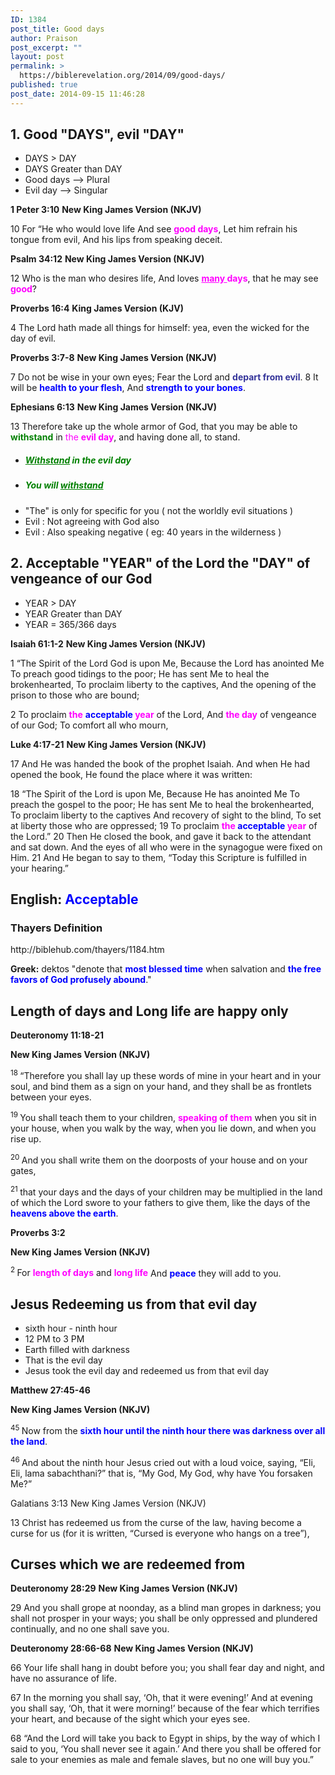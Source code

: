 ```yaml
---
ID: 1384
post_title: Good days
author: Praison
post_excerpt: ""
layout: post
permalink: >
  https://biblerevelation.org/2014/09/good-days/
published: true
post_date: 2014-09-15 11:46:28
---
```

<h2>1. Good "DAYS", evil "DAY"</h2>
<ul>
	<li>DAYS &gt; DAY</li>
	<li>DAYS Greater than DAY</li>
	<li>Good days --&gt; Plural</li>
	<li>Evil day --&gt; Singular</li>
</ul>
<strong>1 Peter 3:10</strong>
<strong> New King James Version (NKJV)</strong>

10 For “He who would love life
And see <span style="color: #ff00ff;"><strong>good days</strong></span>,
Let him refrain his tongue from evil,
And his lips from speaking deceit.

<strong>Psalm 34:12</strong>
<strong> New King James Version (NKJV)</strong>

12 Who is the man who desires life,
And loves <span style="color: #ff00ff;"><strong><span style="text-decoration: underline; color: #ff00ff;">many </span>days</strong></span>, that he may see <span style="color: #ff00ff;"><strong>good</strong></span>?

<strong>Proverbs 16:4</strong>
<strong> King James Version (KJV)</strong>

4 The Lord hath made all things for himself: yea, even the wicked for the day of evil.

<strong>Proverbs 3:7-8</strong>
<strong> New King James Version (NKJV)</strong>

7 Do not be wise in your own eyes;
Fear the Lord and <span style="color: #333399;"><strong>depart from evil</strong></span>.
8 It will be <span style="color: #0000ff;"><strong>health to your flesh</strong></span>,
And <span style="color: #0000ff;"><strong>strength to your bones</strong></span>.

<strong>Ephesians 6:13</strong>
<strong> New King James Version (NKJV)</strong>

13 Therefore take up the whole armor of God, that you may be able to <span style="color: #008000;"><strong>withstand</strong></span> in <span style="color: #ff00ff;">the <strong>evil day</strong></span>, and having done all, to stand.
<ul>
	<li>
<h5><span style="color: #008000;"><span style="text-decoration: underline;">Withstand</span> in the evil day</span></h5>
</li>
	<li>
<h5><span style="color: #008000;">You will <span style="text-decoration: underline;">withstand</span></span></h5>
</li>
	<li>"The" is only for specific for you ( not the worldly evil situations )</li>
	<li>Evil : Not agreeing with God also</li>
	<li>Evil : Also speaking negative ( eg: 40 years in the wilderness )</li>
</ul>
<h2>2. Acceptable "YEAR" of the Lord
the "DAY" of vengeance of our God</h2>
<ul>
	<li>YEAR &gt; DAY</li>
	<li>YEAR Greater than DAY</li>
	<li>YEAR = 365/366 days</li>
</ul>
<strong>Isaiah 61:1-2</strong>
<strong> New King James Version (NKJV)</strong>

1 “The Spirit of the Lord God is upon Me,
Because the Lord has anointed Me
To preach good tidings to the poor;
He has sent Me to heal the brokenhearted,
To proclaim liberty to the captives,
And the opening of the prison to those who are bound;

2 To proclaim <span style="color: #ff00ff;"><strong>the</strong> <strong><span style="color: #0000ff;">acceptable</span> year</strong></span> of the Lord,
And <span style="color: #ff00ff;"><strong>the day</strong></span> of vengeance of our God;
To comfort all who mourn,

<strong>Luke 4:17-21</strong>
<strong> New King James Version (NKJV)</strong>

17 And He was handed the book of the prophet Isaiah. And when He had opened the book, He found the place where it was written:

18 “The Spirit of the Lord is upon Me,
Because He has anointed Me
To preach the gospel to the poor;
He has sent Me to heal the brokenhearted,
To proclaim liberty to the captives
And recovery of sight to the blind,
To set at liberty those who are oppressed;
19 To proclaim <span style="color: #ff00ff;"><strong>the <span style="color: #0000ff;">acceptable</span> year</strong></span> of the Lord.”
20 Then He closed the book, and gave it back to the attendant and sat down. And the eyes of all who were in the synagogue were fixed on Him. 21 And He began to say to them, “Today this Scripture is fulfilled in your hearing.”
<h2><strong>English:</strong> <span style="color: #0000ff;"><strong>Acceptable</strong></span></h2>
<h3>Thayers Definition</h3>
http://biblehub.com/thayers/1184.htm

<strong>Greek:</strong> dektos
"denote that <span style="color: #0000ff;"><strong>most blessed time</strong></span> when salvation and <span style="color: #0000ff;"><strong>the free favors of God profusely abound</strong></span>."
<h2>Length of days and Long life are happy only</h2>
<p class="passage-display"><strong><span class="passage-display-bcv">Deuteronomy 11:18-21</span></strong></p>
<p class="passage-display"><strong><span class="passage-display-version">New King James Version (NKJV)</span></strong></p>
<span id="en-NKJV-5227" class="text Deut-11-18"><sup class="versenum">18 </sup>“Therefore you shall lay up these words of mine in your heart and in your soul, and bind them as a sign on your hand, and they shall be as frontlets between your eyes. </span>

<span id="en-NKJV-5228" class="text Deut-11-19"><sup class="versenum">19 </sup>You shall teach them to your children, <span style="color: #ff00ff;"><strong>speaking of them</strong></span> when you sit in your house, when you walk by the way, when you lie down, and when you rise up. </span>

<span id="en-NKJV-5229" class="text Deut-11-20"><sup class="versenum">20 </sup>And you shall write them on the doorposts of your house and on your gates, </span>

<span id="en-NKJV-5230" class="text Deut-11-21"><sup class="versenum">21 </sup>that your days and the days of your children may be multiplied in the land of which the <span class="small-caps">Lord</span> swore to your fathers to give them, like the days of the <span style="color: #0000ff;"><strong>heavens above the earth</strong></span>.</span>
<p class="passage-display"><strong><span class="passage-display-bcv">Proverbs 3:2</span></strong></p>
<p class="passage-display"><strong><span class="passage-display-version">New King James Version (NKJV)</span></strong></p>

<div class="poetry">
<p class="line"><span id="en-NKJV-16458" class="text Prov-3-2"><sup class="versenum">2 </sup>For <strong><span style="color: #ff00ff;">length of days</span></strong> and <span style="color: #ff00ff;"><strong>long life</strong></span></span>
<span class="text Prov-3-2">And <span style="color: #0000ff;"><strong>peace</strong> </span>they will add to you.</span></p>

<h2 class="line">Jesus Redeeming us from that evil day</h2>
<ul>
	<li class="line">sixth hour - ninth hour</li>
	<li class="line">12 PM to 3 PM</li>
	<li class="line">Earth filled with darkness</li>
	<li class="line">That is the evil day</li>
	<li class="line">Jesus took the evil day and redeemed us from that evil day</li>
</ul>
<p class="passage-display"><strong><span class="passage-display-bcv">Matthew 27:45-46</span></strong></p>
<p class="passage-display"><strong><span class="passage-display-version">New King James Version (NKJV)</span></strong></p>
<span class="text Matt-27-45"><sup class="versenum">45 </sup>Now from the <span style="color: #0000ff;"><strong>sixth hour until the ninth hour there was darkness over all the land</strong></span>.</span>

<span id="en-NKJV-24176" class="text Matt-27-46"><sup class="versenum">46 </sup>And about the ninth hour Jesus cried out with a loud voice, saying, <span class="woj">“Eli, Eli, lama sabachthani?” that is, “My God, My God, why have You forsaken Me?”</span></span>

Galatians 3:13
New King James Version (NKJV)

13 Christ has redeemed us from the curse of the law, having become a curse for us (for it is written, “Cursed is everyone who hangs on a tree”),
<h2>Curses which we are redeemed from</h2>
<strong>Deuteronomy 28:29</strong>
<strong>New King James Version (NKJV)</strong>

29 And you shall grope at noonday, as a blind man gropes in darkness; you shall not prosper in your ways; you shall be only oppressed and plundered continually, and no one shall save you.

<strong>Deuteronomy 28:66-68</strong>
<strong>New King James Version (NKJV)</strong>

66 Your life shall hang in doubt before you; you shall fear day and night, and have no assurance of life.

67 In the morning you shall say, ‘Oh, that it were evening!’ And at evening you shall say, ‘Oh, that it were morning!’ because of the fear which terrifies your heart, and because of the sight which your eyes see.

68 “And the Lord will take you back to Egypt in ships, by the way of which I said to you, ‘You shall never see it again.’ And there you shall be offered for sale to your enemies as male and female slaves, but no one will buy you.”

</div>